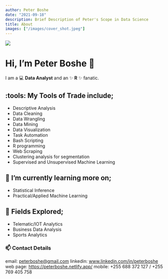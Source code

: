 ```yaml
---
author: Peter Boshe
date: "2021-09-18"
description: Brief Description of Peter's Scope in Data Science
title: About
images: ["/images/cover_shot.jpeg"]
---
```


![](/images/cover_shot.jpeg)


# Hi, I’m Peter Boshe 👋
I am a :computer: **Data Analyst** and an :sparkles: **R** :sparkles: fanatic.


## :tools: My Tools of Trade include;
- Descriptive Analysis
- Data Cleaning
- Data Wrangling
- Data Mining
- Data Visualization
- Task Automation
- Bash Scripting
- R programming
- Web Scraping
- Clustering analysis for segmentation
- Supervised and Unsupervised Machine Learning

## 🌱 I’m currently learning more on;

- Statistical Inference
- Practical/Applied Machine Learning


## :telescope: Fields Explored;
- Telematic/IOT Analytics
- Business Data Analysis
- Sports Analytics

### 📫 Contact Details
email: peterboshe@gmail.com 
linkedin: www.linkedin.com/in/peterboshe
web page: https://peterboshe.netlify.app/
mobile: +255 688 372 127 / +255 769 405 758





